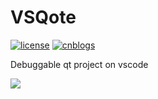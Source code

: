 # VSQote
[![license](https://img.shields.io/github/license/MuGeminorum-Archive/vsqote.svg)](https://github.com/MuGeminorum-Archive/vsqote/blob/main/LICENSE)
[![cnblogs](https://img.shields.io/badge/cnblogs-17017443-075db3.svg)](https://www.cnblogs.com/Genius-Society/p/17017443.html)

Debuggable qt project on vscode

[![](https://img2023.cnblogs.com/blog/2958998/202301/2958998-20230101011037195-1067790736.png)](https://www.cnblogs.com/Genius-Society/p/17017443.html)
